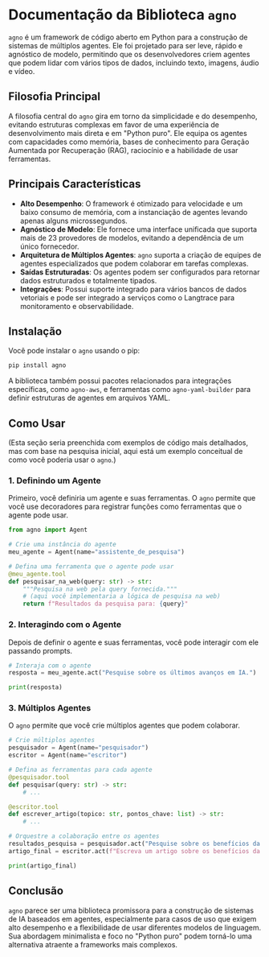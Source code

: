 
# Documentação da Biblioteca `agno`

`agno` é um framework de código aberto em Python para a construção de sistemas de múltiplos agentes. Ele foi projetado para ser leve, rápido e agnóstico de modelo, permitindo que os desenvolvedores criem agentes que podem lidar com vários tipos de dados, incluindo texto, imagens, áudio e vídeo.

## Filosofia Principal

A filosofia central do `agno` gira em torno da simplicidade e do desempenho, evitando estruturas complexas em favor de uma experiência de desenvolvimento mais direta e em "Python puro". Ele equipa os agentes com capacidades como memória, bases de conhecimento para Geração Aumentada por Recuperação (RAG), raciocínio e a habilidade de usar ferramentas.

## Principais Características

*   **Alto Desempenho**: O framework é otimizado para velocidade e um baixo consumo de memória, com a instanciação de agentes levando apenas alguns microssegundos.
*   **Agnóstico de Modelo**: Ele fornece uma interface unificada que suporta mais de 23 provedores de modelos, evitando a dependência de um único fornecedor.
*   **Arquitetura de Múltiplos Agentes**: `agno` suporta a criação de equipes de agentes especializados que podem colaborar em tarefas complexas.
*   **Saídas Estruturadas**: Os agentes podem ser configurados para retornar dados estruturados e totalmente tipados.
*   **Integrações**: Possui suporte integrado para vários bancos de dados vetoriais e pode ser integrado a serviços como o Langtrace para monitoramento e observabilidade.

## Instalação

Você pode instalar o `agno` usando o pip:

```bash
pip install agno
```

A biblioteca também possui pacotes relacionados para integrações específicas, como `agno-aws`, e ferramentas como `agno-yaml-builder` para definir estruturas de agentes em arquivos YAML.

## Como Usar

(Esta seção seria preenchida com exemplos de código mais detalhados, mas com base na pesquisa inicial, aqui está um exemplo conceitual de como você poderia usar o `agno`.)

### 1. Definindo um Agente

Primeiro, você definiria um agente e suas ferramentas. O `agno` permite que você use decoradores para registrar funções como ferramentas que o agente pode usar.

```python
from agno import Agent

# Crie uma instância do agente
meu_agente = Agent(name="assistente_de_pesquisa")

# Defina uma ferramenta que o agente pode usar
@meu_agente.tool
def pesquisar_na_web(query: str) -> str:
    """Pesquisa na web pela query fornecida."""
    # (aqui você implementaria a lógica de pesquisa na web)
    return f"Resultados da pesquisa para: {query}"
```

### 2. Interagindo com o Agente

Depois de definir o agente e suas ferramentas, você pode interagir com ele passando prompts.

```python
# Interaja com o agente
resposta = meu_agente.act("Pesquise sobre os últimos avanços em IA.")

print(resposta)
```

### 3. Múltiplos Agentes

O `agno` permite que você crie múltiplos agentes que podem colaborar.

```python
# Crie múltiplos agentes
pesquisador = Agent(name="pesquisador")
escritor = Agent(name="escritor")

# Defina as ferramentas para cada agente
@pesquisador.tool
def pesquisar(query: str) -> str:
    # ...

@escritor.tool
def escrever_artigo(topico: str, pontos_chave: list) -> str:
    # ...

# Orquestre a colaboração entre os agentes
resultados_pesquisa = pesquisador.act("Pesquise sobre os benefícios da energia solar.")
artigo_final = escritor.act(f"Escreva um artigo sobre os benefícios da energia solar usando os seguintes pontos: {resultados_pesquisa}")

print(artigo_final)
```

## Conclusão

`agno` parece ser uma biblioteca promissora para a construção de sistemas de IA baseados em agentes, especialmente para casos de uso que exigem alto desempenho e a flexibilidade de usar diferentes modelos de linguagem. Sua abordagem minimalista e foco no "Python puro" podem torná-lo uma alternativa atraente a frameworks mais complexos.
